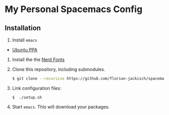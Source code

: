 # My Personal Spacemacs Config

## Installation

1. Install `emacs`
  * [Ubuntu PPA](https://launchpad.net/~kelleyk/+archive/ubuntu/emacs)

1. Install the the [Nerd Fonts](https://github.com/ryanoasis/nerd-fonts)
1. Clone this repository, including submodules.
    ```bash
    $ git clone --recursive https://github.com/florian-jackisch/spacemacs-config.git
    ```
    
1. Link configuration files:
    ```
    $  ./setup.sh
    ```
    
1. Start `emacs`. This will download your packages.
